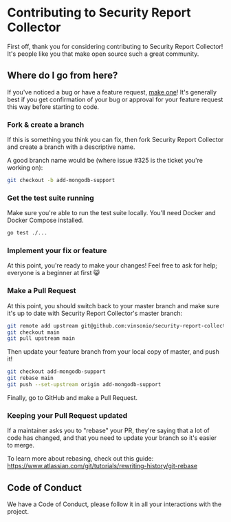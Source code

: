 # Contributing to Security Report Collector

First off, thank you for considering contributing to Security Report Collector! It's people like you that make open source such a great community.

## Where do I go from here?

If you've noticed a bug or have a feature request, [make one](https://github.com/vinsonio/security-report-collector/issues/new)! It's generally best if you get confirmation of your bug or approval for your feature request this way before starting to code.

### Fork & create a branch

If this is something you think you can fix, then fork Security Report Collector and create a branch with a descriptive name.

A good branch name would be (where issue #325 is the ticket you're working on):

```sh
git checkout -b add-mongodb-support
```

### Get the test suite running

Make sure you're able to run the test suite locally. You'll need Docker and Docker Compose installed.

```sh
go test ./...
```

### Implement your fix or feature

At this point, you're ready to make your changes! Feel free to ask for help; everyone is a beginner at first :smile_cat:

### Make a Pull Request

At this point, you should switch back to your master branch and make sure it's up to date with Security Report Collector's master branch:

```sh
git remote add upstream git@github.com:vinsonio/security-report-collector.git
git checkout main
git pull upstream main
```

Then update your feature branch from your local copy of master, and push it!

```sh
git checkout add-mongodb-support
git rebase main
git push --set-upstream origin add-mongodb-support
```

Finally, go to GitHub and make a Pull Request.

### Keeping your Pull Request updated

If a maintainer asks you to "rebase" your PR, they're saying that a lot of code has changed, and that you need to update your branch so it's easier to merge.

To learn more about rebasing, check out this guide: https://www.atlassian.com/git/tutorials/rewriting-history/git-rebase

## Code of Conduct

We have a Code of Conduct, please follow it in all your interactions with the project.